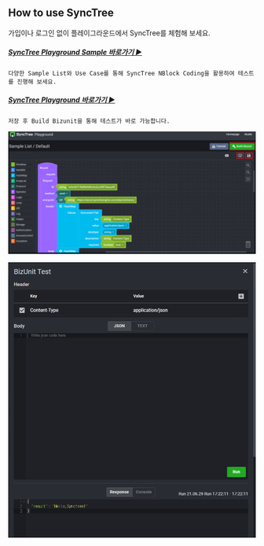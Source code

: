 ## How to use SyncTree

가입이나 로그인 없이 플레이그라운드에서 SyncTree를 체험해 보세요.

##### [SyncTree Playground Sample 바로가기 ▶](https://playground.synctreestudio.com/#/)

    다양한 Sample List와 Use Case를 통해 SyncTree NBlock Coding을 활용하여 테스트를 진행해 보세요.

##### [SyncTree Playground 바로가기 ▶](https://playground.synctreestudio.com/#/workFlow)

    저장 후 Build Bizunit을 통해 테스트가 바로 가능합니다.

![](img/assets/image%20%2821%29.png)

![](img/assets/image%20%2827%29.png)
